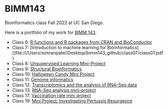 # BIMM143
Bioinformatics class Fall 2022 at UC San Diego.

Here is a portfolio of my work for [BIMM 143](https://bioboot.github.io/bimm143_F22/).
- Class 6: [R functions and R packages from CRAN and BioConductor](file:///Users/simranpatel/Desktop/bimm143_github/class06/class06.pdf)
- Class 7: [Introduction to machine learning for Bioinformatics] [(file:///Users/simranpatel/Desktop/bimm143_github/class07/class07.pdf)
- Class 8: [Unsupervised Learning Mini-Project](file:///Users/simranpatel/Desktop/bimm143_github/class08/class08.pdf)
- Class 9: [Structural Bioinformatics](file:///Users/simranpatel/Desktop/bimm143_github/class09/Class%209%20Structural%20Bioinformatics%201.pdf)
- Class 10: [Halloween Candy Mini Project](file:///Users/simranpatel/Desktop/BIMM143/class10/class-10.pdf)
- Class 11: [Genome informatics](file:///Users/simranpatel/Desktop/bimm143_github/class%2011/class-11.pdf)
- Class 12: [Transcriptomics and the analysis of RNA-Seq data](file:///Users/simranpatel/Desktop/bimm143_github/class12/class12.pdf)
- Class 13: [RNA-Seq analysis mini-project](file:///Users/simranpatel/Desktop/bimm143_github/class13/class13.pdf)
- Class 17: [Vaccination rate mini project](file:///Users/simranpatel/Desktop/class%2017%20-%20class17.pdf)
- Class 19: [Mini Project: Investigating Pertussis Resurgence](file:///Users/simranpatel/Desktop/BIMM%20143/class19/class19.pdf)
